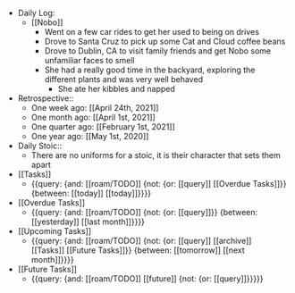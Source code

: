 - Daily Log:
    - [[Nobo]]
        - Went on a few car rides to get her used to being on drives
        - Drove to Santa Cruz to pick up some Cat and Cloud coffee beans
        - Drove to Dublin, CA to visit family friends and get Nobo some unfamiliar faces to smell
        - She had a really good time in the backyard, exploring the different plants and was very well behaved
            - She ate her kibbles and napped 
- Retrospective::
    - One week ago: [[April 24th, 2021]]
    - One month ago: [[April 1st, 2021]]
    - One quarter ago: [[February 1st, 2021]]
    - One year ago: [[May 1st, 2020]]
- Daily Stoic::
    - There are no uniforms for a stoic, it is their character that sets them apart
- [[Tasks]]
    - {{query: {and: [[roam/TODO]] {not: {or: [[query]] [[Overdue Tasks]]}} {between: [[today]] [[today]]}}}}
- [[Overdue Tasks]]
    - {{query: {and: [[roam/TODO]] {not: {or: [[query]]}} {between: [[yesterday]] [[last month]]}}}}
- [[Upcoming Tasks]]
    - {{query: {and: [[roam/TODO]] {not: {or: [[query]] [[archive]] [[Tasks]] [[Future Tasks]]}} {between: [[tomorrow]] [[next month]]}}}}
- [[Future Tasks]]
    - {{query: {and: [[roam/TODO]] [[future]] {not: {or: [[query]]}}}}}

